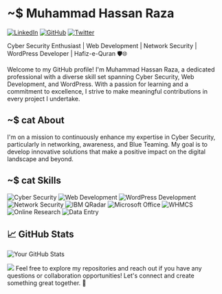 # ~$ Muhammad Hassan Raza  
[![LinkedIn](https://img.shields.io/badge/-Muhammad%20Hassan%20Raza-blue?style=flat-square&logo=Linkedin&logoColor=white&link=https://www.linkedin.com/in/hassanraza30/)](https://www.linkedin.com/in/hassanraza30/) [![GitHub](https://img.shields.io/badge/-Muhammad%20Hassan%20Raza-black?style=flat-square&logo=GitHub&logoColor=white&link=https://github.com/TheWizard4k)](https://github.com/TheWizard4k) [![Twitter](https://img.shields.io/twitter/follow/hassan_raza_30?style=social)](https://twitter.com/hassan_raza_30/)

Cyber Security Enthusiast | Web Development | Network Security | WordPress Developer | Hafiz-e-Quran 🛡️🌐

Welcome to my GitHub profile! I'm Muhammad Hassan Raza, a dedicated professional with a diverse skill set spanning Cyber Security, Web Development, and WordPress. With a passion for learning and a commitment to excellence, I strive to make meaningful contributions in every project I undertake.

## ~$ cat About

I'm on a mission to continuously enhance my expertise in Cyber Security, particularly in networking, awareness, and Blue Teaming. My goal is to develop innovative solutions that make a positive impact on the digital landscape and beyond.

## ~$ cat Skills

![Cyber Security](https://img.shields.io/badge/-Cyber%20Security-008000?style=flat-square&logo=security&logoColor=white) ![Web Development](https://img.shields.io/badge/-Web%20Development-FF4500?style=flat-square&logo=html5&logoColor=white) ![WordPress Development](https://img.shields.io/badge/-WordPress%20Development-21759B?style=flat-square&logo=wordpress&logoColor=white) ![Network Security](https://img.shields.io/badge/-Network%20Security-0000FF?style=flat-square&logo=network&logoColor=white) ![IBM QRadar](https://img.shields.io/badge/-IBM%20QRadar-FF0000?style=flat-square&logo=ibm&logoColor=white) ![Microsoft Office](https://img.shields.io/badge/-Microsoft%20Office-0078D4?style=flat-square&logo=microsoft-office&logoColor=white) ![WHMCS](https://img.shields.io/badge/-WHMCS-FF6600?style=flat-square&logo=whmcs&logoColor=white) ![Online Research](https://img.shields.io/badge/-Online%20Research-808080?style=flat-square&logo=google&logoColor=white) ![Data Entry](https://img.shields.io/badge/-Data%20Entry-00BFFF?style=flat-square&logo=excel&logoColor=white)


## 📈 GitHub Stats

![Your GitHub Stats](https://github-readme-stats.vercel.app/api?username=TheWizard4k&show_icons=true&theme=radical)

<img src = "https://github-readme-stats.vercel.app/api/top-langs/?username=TheWizard4k&hide=css,java,html&theme=tokyonight">
Feel free to explore my repositories and reach out if you have any questions or collaboration opportunities! Let's connect and create something great together. 🚀

